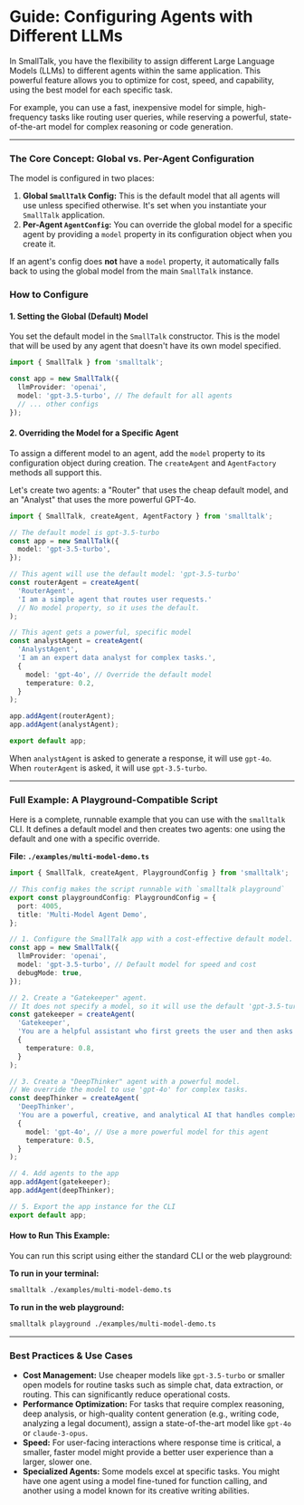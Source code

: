 # Guide: Configuring Agents with Different LLMs

In SmallTalk, you have the flexibility to assign different Large Language Models (LLMs) to different agents within the same application. This powerful feature allows you to optimize for cost, speed, and capability, using the best model for each specific task.

For example, you can use a fast, inexpensive model for simple, high-frequency tasks like routing user queries, while reserving a powerful, state-of-the-art model for complex reasoning or code generation.

---

### The Core Concept: Global vs. Per-Agent Configuration

The model is configured in two places:

1.  **Global `SmallTalk` Config:** This is the default model that all agents will use unless specified otherwise. It's set when you instantiate your `SmallTalk` application.
2.  **Per-Agent `AgentConfig`:** You can override the global model for a specific agent by providing a `model` property in its configuration object when you create it.

If an agent's config does **not** have a `model` property, it automatically falls back to using the global model from the main `SmallTalk` instance.

### How to Configure

#### 1. Setting the Global (Default) Model

You set the default model in the `SmallTalk` constructor. This is the model that will be used by any agent that doesn't have its own model specified.

```typescript
import { SmallTalk } from 'smalltalk';

const app = new SmallTalk({
  llmProvider: 'openai',
  model: 'gpt-3.5-turbo', // The default for all agents
  // ... other configs
});
```

#### 2. Overriding the Model for a Specific Agent

To assign a different model to an agent, add the `model` property to its configuration object during creation. The `createAgent` and `AgentFactory` methods all support this.

Let's create two agents: a "Router" that uses the cheap default model, and an "Analyst" that uses the more powerful GPT-4o.

```typescript
import { SmallTalk, createAgent, AgentFactory } from 'smalltalk';

// The default model is gpt-3.5-turbo
const app = new SmallTalk({
  model: 'gpt-3.5-turbo',
});

// This agent will use the default model: 'gpt-3.5-turbo'
const routerAgent = createAgent(
  'RouterAgent',
  'I am a simple agent that routes user requests.'
  // No model property, so it uses the default.
);

// This agent gets a powerful, specific model
const analystAgent = createAgent(
  'AnalystAgent',
  'I am an expert data analyst for complex tasks.',
  {
    model: 'gpt-4o', // Override the default model
    temperature: 0.2,
  }
);

app.addAgent(routerAgent);
app.addAgent(analystAgent);

export default app;
```
When `analystAgent` is asked to generate a response, it will use `gpt-4o`. When `routerAgent` is asked, it will use `gpt-3.5-turbo`.

---

### Full Example: A Playground-Compatible Script

Here is a complete, runnable example that you can use with the `smalltalk` CLI. It defines a default model and then creates two agents: one using the default and one with a specific override.

**File: `./examples/multi-model-demo.ts`**

```typescript
import { SmallTalk, createAgent, PlaygroundConfig } from 'smalltalk';

// This config makes the script runnable with `smalltalk playground`
export const playgroundConfig: PlaygroundConfig = {
  port: 4005,
  title: 'Multi-Model Agent Demo',
};

// 1. Configure the SmallTalk app with a cost-effective default model.
const app = new SmallTalk({
  llmProvider: 'openai',
  model: 'gpt-3.5-turbo', // Default model for speed and cost
  debugMode: true,
});

// 2. Create a "Gatekeeper" agent.
// It does not specify a model, so it will use the default 'gpt-3.5-turbo'.
const gatekeeper = createAgent(
  'Gatekeeper',
  'You are a helpful assistant who first greets the user and then asks if they need simple or complex help. Based on their answer, you will hand off to the correct agent.',
  {
    temperature: 0.8,
  }
);

// 3. Create a "DeepThinker" agent with a powerful model.
// We override the model to use 'gpt-4o' for complex tasks.
const deepThinker = createAgent(
  'DeepThinker',
  'You are a powerful, creative, and analytical AI that handles complex user requests with deep thought and detailed explanations.',
  {
    model: 'gpt-4o', // Use a more powerful model for this agent
    temperature: 0.5,
  }
);

// 4. Add agents to the app
app.addAgent(gatekeeper);
app.addAgent(deepThinker);

// 5. Export the app instance for the CLI
export default app;
```

#### How to Run This Example:

You can run this script using either the standard CLI or the web playground:

**To run in your terminal:**
```bash
smalltalk ./examples/multi-model-demo.ts
```

**To run in the web playground:**
```bash
smalltalk playground ./examples/multi-model-demo.ts
```

---

### Best Practices & Use Cases

*   **Cost Management:** Use cheaper models like `gpt-3.5-turbo` or smaller open models for routine tasks such as simple chat, data extraction, or routing. This can significantly reduce operational costs.
*   **Performance Optimization:** For tasks that require complex reasoning, deep analysis, or high-quality content generation (e.g., writing code, analyzing a legal document), assign a state-of-the-art model like `gpt-4o` or `claude-3-opus`.
*   **Speed:** For user-facing interactions where response time is critical, a smaller, faster model might provide a better user experience than a larger, slower one.
*   **Specialized Agents:** Some models excel at specific tasks. You might have one agent using a model fine-tuned for function calling, and another using a model known for its creative writing abilities. 